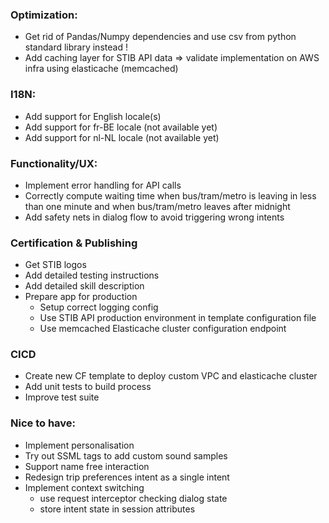 ### Optimization:
- Get rid of Pandas/Numpy dependencies and use csv 
from python standard library instead !
- Add caching layer for STIB API data => validate implementation on AWS infra using elasticache (memcached) 

### I18N:
- Add support for English locale(s)
- Add support for fr-BE locale (not available yet)
- Add support for nl-NL locale (not available yet)
    
### Functionality/UX:
- Implement error handling for API calls
- Correctly compute waiting time when bus/tram/metro is leaving 
 in less than one minute and when bus/tram/metro leaves after midnight
- Add safety nets in dialog flow to avoid triggering wrong intents 

### Certification & Publishing
- Get STIB logos
- Add detailed testing instructions
- Add detailed skill description
- Prepare app for production 
    - Setup correct logging config 
    - Use STIB API production environment 
      in template configuration file
    - Use memcached Elasticache cluster configuration endpoint

### CICD
- Create new CF template to deploy custom VPC and elasticache cluster
- Add unit tests to build process
- Improve test suite

### Nice to have:
- Implement personalisation 
- Try out SSML tags to add custom sound samples
- Support name free interaction
- Redesign trip preferences intent as a single intent
- Implement context switching 
    - use request interceptor checking dialog state
    - store intent state in session attributes

